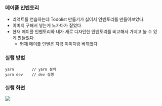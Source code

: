 ### 메이플 인벤토리

- 리액트를 연습하는데 Todolist 만들기가 싫어서 인벤토리를 만들어보았다.
- 이미지 구해서 넣는게 노가다가 짙었다
- 현재 메이플 인벤토리와 내가 새로 디자인한 인벤토리를 비교해서 가지고 놀 수 있게 만들었다.
  - 현재 메이플 인벤은 지금 이미지랑 바뀌었다

### 실행 방법

```
yarn        // yarn 설치
yarn dev    // dev 실행
```

### 실행 화면

<kbd><img src="https://user-images.githubusercontent.com/19217576/137501680-6743f878-65b9-4a48-94b9-8128bbfc351c.gif"/></kbd>

